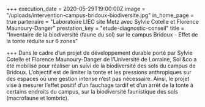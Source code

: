 +++
execution_date = 2020-05-29T19:00:00Z
image = "/uploads/intervention-campus-bridoux-biodiversite.jpg"
in_home_page = true
partenaire = "Laboratoire LIEC site Metz avec Sylvie Cotelle et Florence Maunoury-Danger"
prestation_key = "etude-diagnostic-conseil"
title = "Inventaire de la biodiversité (faune du sol) sur le campus Bridoux - Effet de la tonte réduite sur 6 zones"

+++
Dans le cadre d’un projet de développement durable porté par Sylvie Cotelle et Florence Maunoury-Danger de l’Université de Lorraine, Sol &co a été mobilisé pour réaliser un suivi de la biodiversité des sols du campus de Bridoux. L’objectif est de limiter la tonte et les pressions anthropiques sur des espaces où une gestion intense n’est pas nécessaire. Ainsi, le projet vise à mesurer l’effet positif d’un fauchage tardif et d’un arrêt de la tonte à certains endroits du campus, sur la biodiversité faunistique des sols (macrofaune et lombric).